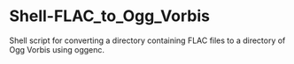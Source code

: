# Shell-FLAC_to_Ogg_Vorbis
Shell script for converting a directory containing FLAC files to a directory of Ogg Vorbis using oggenc.
